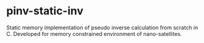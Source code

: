 # pinv-static-inv

Static memory implementation of pseudo inverse calculation from scratch in C. Developed for memory constrained environment of nano-satellites. 
